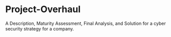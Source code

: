 # Project-Overhaul
A Description, Maturity Assessment, Final Analysis, and Solution for a cyber security strategy for a company.
